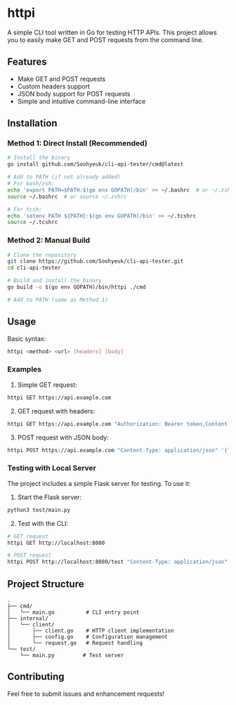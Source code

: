 # httpi

A simple CLI tool written in Go for testing HTTP APIs. This project allows you to easily make GET and POST requests from the command line.

## Features

- Make GET and POST requests
- Custom headers support
- JSON body support for POST requests
- Simple and intuitive command-line interface

## Installation

### Method 1: Direct Install (Recommended)
```bash
# Install the binary
go install github.com/Soohyeuk/cli-api-tester/cmd@latest

# Add to PATH (if not already added)
# For bash/zsh:
echo 'export PATH=$PATH:$(go env GOPATH)/bin' >> ~/.bashrc  # or ~/.zshrc
source ~/.bashrc  # or source ~/.zshrc

# For tcsh:
echo 'setenv PATH ${PATH}:$(go env GOPATH)/bin' >> ~/.tcshrc
source ~/.tcshrc
```

### Method 2: Manual Build
```bash
# Clone the repository
git clone https://github.com/Soohyeuk/cli-api-tester.git
cd cli-api-tester

# Build and install the binary
go build -o $(go env GOPATH)/bin/httpi ./cmd

# Add to PATH (same as Method 1)
```

## Usage

Basic syntax:
```bash
httpi <method> <url> [headers] [body]
```

### Examples

1. Simple GET request:
```bash
httpi GET https://api.example.com
```

2. GET request with headers:
```bash
httpi GET https://api.example.com "Authorization: Bearer token,Content-Type: application/json"
```

3. POST request with JSON body:
```bash
httpi POST https://api.example.com "Content-Type: application/json" '{"key": "value"}'
```

### Testing with Local Server

The project includes a simple Flask server for testing. To use it:

1. Start the Flask server:
```bash
python3 test/main.py
```

2. Test with the CLI:
```bash
# GET request
httpi GET http://localhost:8080

# POST request
httpi POST http://localhost:8080/test "Content-Type: application/json" '{"message": "Hello"}'
```

## Project Structure

```
.
├── cmd/
│   └── main.go          # CLI entry point
├── internal/
│   └── client/
│       ├── client.go    # HTTP client implementation
│       ├── config.go    # Configuration management
│       └── request.go   # Request handling
└── test/
    └── main.py         # Test server
```

## Contributing

Feel free to submit issues and enhancement requests! 
